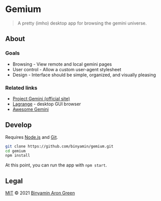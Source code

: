 # Gemium
> A pretty (imho) desktop app for browsing the gemini universe.

## About
### Goals
* Browsing - View remote and local gemini pages
* User control - Allow a custom user-agent stylesheet
* Design - Interface should be simple, organized, and visually pleasing

### Related links
* [Project Gemini (official site)](https://gemini.circumlunar.space/)
* [Lagrange](https://gmi.skyjake.fi/lagrange/) - desktop GUI browser
* [Awesome Gemini](https://github.com/kr1sp1n/awesome-gemini)

## Develop
Requires [Node.js](https://nodejs.dev) and [Git](https://git-scm.com/).
```sh
git clone https://github.com/binyamin/gemium.git
cd gemium
npm install
```
At this point, you can run the app with `npm start`.

## Legal
[MIT](./LICENSE) © 2021 [Binyamin Aron Green](https://binyam.in)
